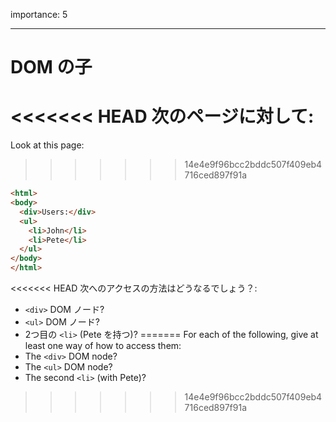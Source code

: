 importance: 5

---

# DOM の子

<<<<<<< HEAD
次のページに対して:
=======
Look at this page:
>>>>>>> 14e4e9f96bcc2bddc507f409eb4716ced897f91a

```html
<html>
<body>
  <div>Users:</div>
  <ul>
    <li>John</li>
    <li>Pete</li>
  </ul>
</body>
</html>
```

<<<<<<< HEAD
次へのアクセスの方法はどうなるでしょう？:
- `<div>` DOM ノード?
- `<ul>` DOM ノード?
- 2つ目の `<li>` (Pete を持つ)?
=======
For each of the following, give at least one way of how to access them:
- The `<div>` DOM node?
- The `<ul>` DOM node?
- The second `<li>` (with Pete)?
>>>>>>> 14e4e9f96bcc2bddc507f409eb4716ced897f91a
